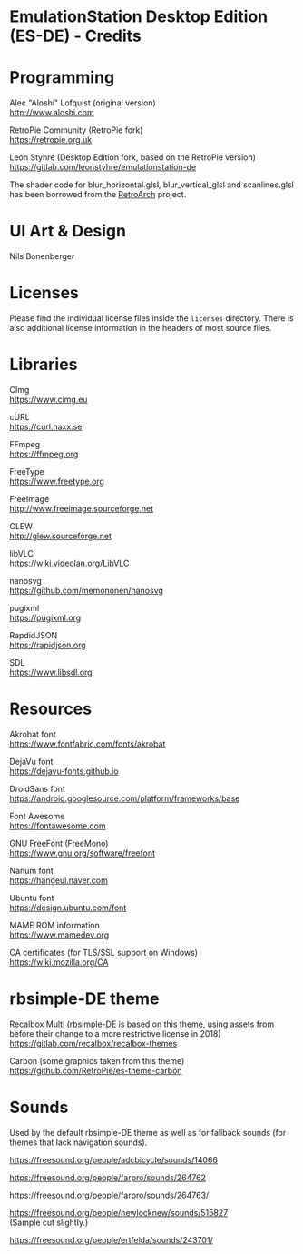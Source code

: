 # EmulationStation Desktop Edition (ES-DE) - Credits

# Programming

Alec "Aloshi" Lofquist (original version) \
http://www.aloshi.com

RetroPie Community (RetroPie fork) \
https://retropie.org.uk

Leon Styhre (Desktop Edition fork, based on the RetroPie version) \
https://gitlab.com/leonstyhre/emulationstation-de

The shader code for blur_horizontal.glsl, blur_vertical_glsl and scanlines.glsl has been borrowed from the [RetroArch](https://www.retroarch.com) project.


# UI Art & Design

Nils Bonenberger


# Licenses

Please find the individual license files inside the `licenses` directory. There is also additional license information in the headers of most source files.


# Libraries

CImg \
https://www.cimg.eu

cURL \
https://curl.haxx.se

FFmpeg \
https://ffmpeg.org

FreeType \
https://www.freetype.org

FreeImage \
http://www.freeimage.sourceforge.net

GLEW \
http://glew.sourceforge.net

libVLC \
https://wiki.videolan.org/LibVLC

nanosvg \
https://github.com/memononen/nanosvg

pugixml \
https://pugixml.org

RapdidJSON \
https://rapidjson.org

SDL \
https://www.libsdl.org


# Resources

Akrobat font \
https://www.fontfabric.com/fonts/akrobat

DejaVu font \
https://dejavu-fonts.github.io

DroidSans font \
https://android.googlesource.com/platform/frameworks/base

Font Awesome \
https://fontawesome.com

GNU FreeFont (FreeMono) \
https://www.gnu.org/software/freefont

Nanum font \
https://hangeul.naver.com

Ubuntu font \
https://design.ubuntu.com/font

MAME ROM information \
https://www.mamedev.org

CA certificates (for TLS/SSL support on Windows) \
https://wiki.mozilla.org/CA


# rbsimple-DE theme

Recalbox Multi (rbsimple-DE is based on this theme, using assets from before their change to a more restrictive license in 2018) \
https://gitlab.com/recalbox/recalbox-themes

Carbon (some graphics taken from this theme) \
https://github.com/RetroPie/es-theme-carbon


# Sounds

Used by the default rbsimple-DE theme as well as for fallback sounds (for themes that lack navigation sounds).

https://freesound.org/people/adcbicycle/sounds/14066

https://freesound.org/people/farpro/sounds/264762

https://freesound.org/people/farpro/sounds/264763/

https://freesound.org/people/newlocknew/sounds/515827 \
(Sample cut slightly.)

https://freesound.org/people/ertfelda/sounds/243701/
